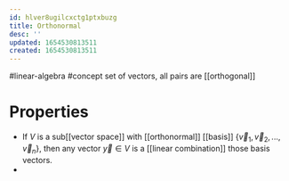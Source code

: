 ```yaml
---
id: hlver8ugilcxctg1ptxbuzg
title: Orthonormal
desc: ''
updated: 1654530813511
created: 1654530813511
---
```

#linear-algebra #concept
set of vectors, all pairs are [[orthogonal]]

# Properties
- If $V$ is a sub[[vector space]] with [[orthonormal]] [[basis]]  $\{\vec{v}_1, \vec{v}_2, ..., \vec{v}_n\}$, then any vector $\vec{y} \in V$ is a [[linear combination]] those basis vectors.
- 
